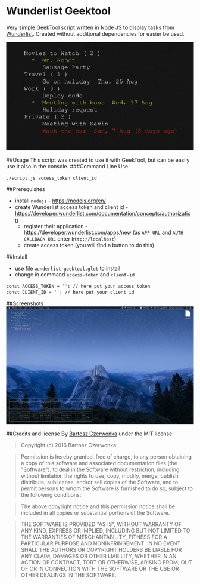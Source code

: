# Wunderlist Geektool

Very simple [GeekTool](http://www.tynsoe.org/v2/geektool/) script written in Node JS to display tasks from [Wunderlist](https://www.wunderlist.com/).
Created without additional dependencies for easier be used.

![](https://github.com/czerwonkabartosz/wunderlist-geektool/blob/master/screenshots/details.png?raw=true)

##Usage
This script was created to use it with GeekTool, but can be easily use it also in the console.
###Command Line Use
```
./script.js access_token client_id
```


##Prerequisites
- install `nodejs` - https://nodejs.org/en/
- create Wunderlist access token and client id - https://developer.wunderlist.com/documentation/concepts/authorization
  - register their application - https://developer.wunderlist.com/apps/new (as `APP URL` and `AUTH CALLBACK URL` enter `http://localhost`)
  - create access token (you will find a button to do this) 

##Install
- use file `wunderlist-geektool.glet` to install
- change in command `access-token` and `client-id`
```
const ACCESS_TOKEN = ''; // here put your access token
const CLIENT_ID = ''; // here put your client id
```
##Screenshots
![](https://raw.githubusercontent.com/czerwonkabartosz/wunderlist-geektool/master/screenshots/desktop_1.png)


##Credits and license
By [Bartosz Czerwonka](https://github.com/czerwonkabartosz) under the MIT license:

> Copyright (c) 2016 Bartosz Czerwonka

> Permission is hereby granted, free of charge, to any person obtaining a copy
of this software and associated documentation files (the "Software"), to deal
in the Software without restriction, including without limitation the rights
to use, copy, modify, merge, publish, distribute, sublicense, and/or sell
copies of the Software, and to permit persons to whom the Software is
furnished to do so, subject to the following conditions:

> The above copyright notice and this permission notice shall be included in all
copies or substantial portions of the Software.

> THE SOFTWARE IS PROVIDED "AS IS", WITHOUT WARRANTY OF ANY KIND, EXPRESS OR
IMPLIED, INCLUDING BUT NOT LIMITED TO THE WARRANTIES OF MERCHANTABILITY,
FITNESS FOR A PARTICULAR PURPOSE AND NONINFRINGEMENT. IN NO EVENT SHALL THE
AUTHORS OR COPYRIGHT HOLDERS BE LIABLE FOR ANY CLAIM, DAMAGES OR OTHER
LIABILITY, WHETHER IN AN ACTION OF CONTRACT, TORT OR OTHERWISE, ARISING FROM,
OUT OF OR IN CONNECTION WITH THE SOFTWARE OR THE USE OR OTHER DEALINGS IN THE
SOFTWARE.
